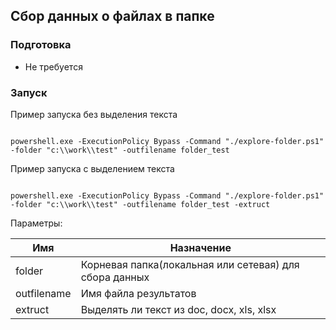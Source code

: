 ## Сбор данных о файлах в папке

### Подготовка

- Не требуется

### Запуск

Пример запуска без выделения текста

```

powershell.exe -ExecutionPolicy Bypass -Command "./explore-folder.ps1" -folder "c:\\work\\test" -outfilename folder_test

```

Пример запуска с выделением текста

```

powershell.exe -ExecutionPolicy Bypass -Command "./explore-folder.ps1" -folder "c:\\work\\test" -outfilename folder_test -extruct

```


Параметры:

| Имя         | Назначение                                                                   |
|-------------|------------------------------------------------------------------------------|
| folder      | Корневая папка(локальная или сетевая) для сбора данных                       |
| outfilename | Имя файла результатов                                                        |
| extruct     | Выделять ли текст из doc, docx, xls, xlsx                                    |

